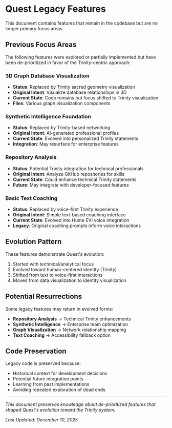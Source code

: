 # Quest Legacy Features

This document contains features that remain in the codebase but are no longer primary focus areas.

## Previous Focus Areas

The following features were explored or partially implemented but have been de-prioritized in favor of the Trinity-centric approach:

### 3D Graph Database Visualization
- **Status**: Replaced by Trinity sacred geometry visualization
- **Original Intent**: Visualize database relationships in 3D
- **Current State**: Code remains but focus shifted to Trinity visualization
- **Files**: Various graph visualization components

### Synthetic Intelligence Foundation
- **Status**: Replaced by Trinity-based networking
- **Original Intent**: AI-generated professional profiles
- **Current State**: Evolved into personalized Trinity statements
- **Integration**: May resurface for enterprise features

### Repository Analysis
- **Status**: Potential Trinity integration for technical professionals
- **Original Intent**: Analyze GitHub repositories for skills
- **Current State**: Could enhance technical Trinity statements
- **Future**: May integrate with developer-focused features

### Basic Text Coaching
- **Status**: Replaced by voice-first Trinity experience
- **Original Intent**: Simple text-based coaching interface
- **Current State**: Evolved into Hume EVI voice integration
- **Legacy**: Original coaching prompts inform voice interactions

## Evolution Pattern

These features demonstrate Quest's evolution:
1. Started with technical/analytical focus
2. Evolved toward human-centered identity (Trinity)
3. Shifted from text to voice-first interactions
4. Moved from data visualization to identity visualization

## Potential Resurrections

Some legacy features may return in evolved forms:
- **Repository Analysis** → Technical Trinity enhancements
- **Synthetic Intelligence** → Enterprise team optimization
- **Graph Visualization** → Network relationship mapping
- **Text Coaching** → Accessibility fallback option

## Code Preservation

Legacy code is preserved because:
- Historical context for development decisions
- Potential future integration points
- Learning from past implementations
- Avoiding repeated exploration of dead ends

---

*This document preserves knowledge about de-prioritized features that shaped Quest's evolution toward the Trinity system.*

*Last Updated: December 10, 2025*